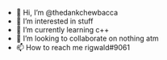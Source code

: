 - 👋 Hi, I’m @thedankchewbacca
- 👀 I’m interested in stuff
- 🌱 I’m currently learning c++
- 💞️ I’m looking to collaborate on nothing atm
- 📫 How to reach me rigwald#9061

<!---
thedankchewbacca/thedankchewbacca is a ✨ special ✨ repository because its `README.md` (this file) appears on your GitHub profile.
You can click the Preview link to take a look at your changes.
--->
